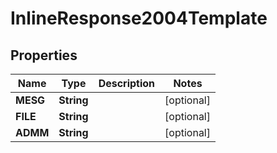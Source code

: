 

# InlineResponse2004Template


## Properties

Name | Type | Description | Notes
------------ | ------------- | ------------- | -------------
**MESG** | **String** |  |  [optional]
**FILE** | **String** |  |  [optional]
**ADMM** | **String** |  |  [optional]




